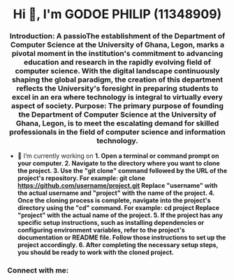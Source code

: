 <h1 align="center">Hi 👋, I'm GODOE PHILIP (11348909)</h1>
<h3 align="center">Introduction: A passioThe establishment of the Department of Computer Science at the University of Ghana, Legon, marks a pivotal moment in the institution's commitment to advancing education and research in the rapidly evolving field of computer science. With the digital landscape continuously shaping the global paradigm, the creation of this department reflects the University's foresight in preparing students to excel in an era where technology is integral to virtually every aspect of society. Purpose: The primary purpose of founding the Department of Computer Science at the University of Ghana, Legon, is to meet the escalating demand for skilled professionals in the field of computer science and information technology.</h3>

- 🔭 I’m currently working on **1. Open a terminal or command prompt on your computer. 2. Navigate to the directory where you want to clone the project. 3. Use the "git clone" command followed by the URL of the project's repository. For example: git clone https://github.com/username/project.git Replace "username" with the actual username and "project" with the name of the project. 4. Once the cloning process is complete, navigate into the project's directory using the "cd" command. For example: cd project Replace "project" with the actual name of the project. 5. If the project has any specific setup instructions, such as installing dependencies or configuring environment variables, refer to the project's documentation or README file. Follow those instructions to set up the project accordingly. 6. After completing the necessary setup steps, you should be ready to work with the cloned project.**

<h3 align="left">Connect with me:</h3>
<p align="left">
</p>
